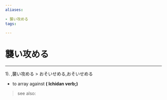 ```yaml
---
aliases:
    
- 襲い攻める
tags:
    
---
```


# 襲い攻める
---
1).
,襲い攻める > おそいせめる,おそいせめる

- to array against
**( Ichidan verb;)**
> see also: 
            